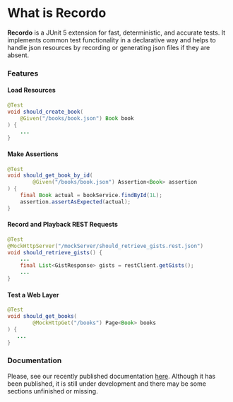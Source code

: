 # What is Recordo


**Recordo** is a JUnit 5 extension for fast, deterministic, and accurate tests. It implements common test functionality in a declarative way and helps to handle json resources by recording or generating json files if they are absent.

### Features 

#### Load Resources 

```java
@Test
void should_create_book(
    @Given("/books/book.json") Book book
) {
    ...
}
```

#### Make Assertions

```java
@Test
void should_get_book_by_id(
        @Given("/books/book.json") Assertion<Book> assertion
) {
    final Book actual = bookService.findById(1L);
    assertion.assertAsExpected(actual);
}
```

#### Record and Playback  REST Requests

```java
@Test
@MockHttpServer("/mockServer/should_retrieve_gists.rest.json")
void should_retrieve_gists() {
    ...
    final List<GistResponse> gists = restClient.getGists();
    ...
}
```

#### Test a Web Layer  

```java
@Test
void should_get_books(
        @MockHttpGet("/books") Page<Book> books
) {
   ...
}
```

### Documentation

Please, see our recently published documentation [here](https://cariochi.com). Although it has been published, it is still under development and there may be some sections unfinished or missing.
